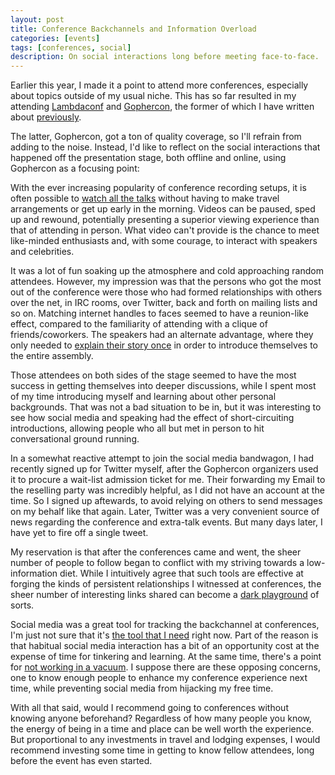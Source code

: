 ```yaml
---
layout: post
title: Conference Backchannels and Information Overload
categories: [events]
tags: [conferences, social]
description: On social interactions long before meeting face-to-face.
---
```


Earlier this year, I made it a point to attend more conferences,
especially about topics outside of my usual niche.
This has so far resulted in my attending [Lambdaconf](http://www.degoesconsulting.com/lambdaconf/)
and [Gophercon](http://www.gophercon.com/),
the former of which I have written about [previously](http://sunzenshen.github.io/events/2014/04/26/lambdaconf2014-resources.html).

The latter, Gophercon, got a ton of quality coverage, so I'll refrain from adding to the noise.
Instead, I'd like to reflect on the social interactions that happened off the presentation stage,
both offline and online, using Gophercon as a focusing point:

With the ever increasing popularity of conference recording setups,
it is often possible to [watch all the talks](http://www.confreaks.com/events/gophercon2014)
without having to make travel arrangements or get up early in the morning.
Videos can be paused, sped up and rewound,
potentially presenting a superior viewing experience than that of attending in person.
What video can't provide is the chance to meet like-minded enthusiasts and, with some courage,
to interact with speakers and celebrities.

It was a lot of fun soaking up the atmosphere and cold approaching random attendees.
However, my impression was that the persons who got the most out of the conference
were those who had formed relationships with others over the net,
in IRC rooms, over Twitter, back and forth on mailing lists and so on.
Matching internet handles to faces seemed to have a reunion-like effect,
compared to the familiarity of attending with a clique of friends/coworkers.
The speakers had an alternate advantage, where they only needed to
[explain their story once](http://www.hilarymason.com/speaking/why-you-an-introverted-nerd-should-try-public-speaking/)
in order to introduce themselves to the entire assembly.

Those attendees on both sides of the stage seemed to have the most success in getting themselves into deeper discussions,
while I spent most of my time introducing myself and learning about other personal backgrounds.
That was not a bad situation to be in, but it was interesting to see how social media and speaking had the effect of short-circuiting introductions,
allowing people who all but met in person to hit conversational ground running.

In a somewhat reactive attempt to join the social media bandwagon,
I had recently signed up for Twitter myself,
after the Gophercon organizers used it to procure a wait-list admission ticket for me.
Their forwarding my Email to the reselling party was incredibly helpful,
as I did not have an account at the time.
So I signed up aftewards, to avoid relying on others to send messages on my behalf like that again.
Later, Twitter was a very convenient source of news regarding the conference and extra-talk events.
But many days later, I have yet to fire off a single tweet. 

My reservation is that after the conferences came and went,
the sheer number of people to follow began to conflict with my striving towards a low-information diet.
While I intuitively agree that such tools are effective at forging the kinds of persistent relationships I witnessed at conferences,
the sheer number of interesting links shared can become a [dark playground](http://waitbutwhy.com/2013/10/why-procrastinators-procrastinate.html) of sorts.

Social media was a great tool for tracking the backchannel at conferences,
I'm just not sure that it's [the tool that I need](http://calnewport.com/blog/2013/10/03/why-im-still-not-going-to-join-facebook-four-arguments-that-failed-to-convince-me/) right now.
Part of the reason is that habitual social media interaction has a bit of an opportunity cost at the expense of time for tinkering and learning.
At the same time, there's a point for [not working in a vacuum](https://www.youtube.com/watch?v=0SARbwvhupQ).
I suppose there are these opposing concerns, one to know enough people to enhance my conference experience next time,
while preventing social media from hijacking my free time.

With all that said, would I recommend going to conferences without knowing anyone beforehand?
Regardless of how many people you know, the energy of being in a time and place can be well worth the experience.
But proportional to any investments in travel and lodging expenses,
I would recommend investing some time in getting to know fellow attendees,
long before the event has even started.